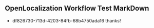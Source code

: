 ## OpenLocalization Workflow Test MarkDown

* df826730-713d-4203-84fb-68b4750ada16 
thanks!



<!--HONumber=Jan16_HO4-->
